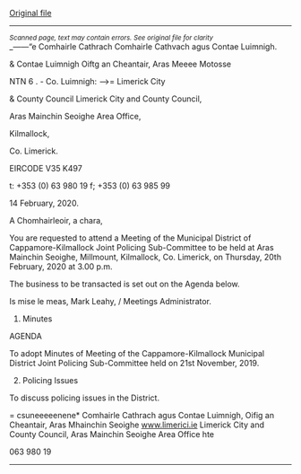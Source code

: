 [Original file](https://www.limerick.ie/sites/default/files/media/documents/2020-02/01-jpc-agenda.pdf)

---
*<small>Scanned page, text may contain errors. See original file for clarity</small>*  
 _——“e Comhairle Cathrach Comhairle Cathvach agus Contae Luimnigh.

& Contae Luimnigh Oiftg an Cheantair, Aras Meeee Motosse

NTN 6 . - Co. Luimnigh:
—>= Limerick City

& County Council Limerick City and County Council,

Aras Mainchin Seoighe Area Office,

Kilmallock,

Co. Limerick.

EIRCODE V35 K497

t: +353 (0) 63 980 19
f; +353 (0) 63 985 99

14 February, 2020.

A Chomhairleoir, a chara,

You are requested to attend a Meeting of the Municipal District of Cappamore-Kilmallock Joint
Policing Sub-Committee to be held at Aras Mainchin Seoighe, Millmount, Kilmallock, Co.
Limerick, on Thursday, 20th February, 2020 at 3.00 p.m.

The business to be transacted is set out on the Agenda below.

Is mise le meas,
Mark Leahy, /
Meetings Administrator.

1. Minutes

AGENDA

To adopt Minutes of Meeting of the Cappamore-Kilmallock Municipal District Joint Policing
Sub-Committee held on 21st November, 2019.

2. Policing Issues

To discuss policing issues in the District.

= csuneeeeenene*
Comhairle Cathrach agus Contae Luimnigh, Oifig an Cheantair, Aras Mhainchin Seoighe www.limerici.ie
Limerick City and County Council, Aras Mainchin Seoighe Area Office hte

063 980 19


---
